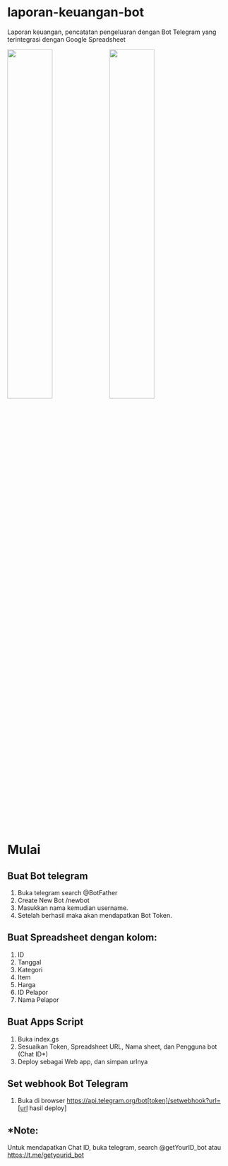 # laporan-keuangan-bot
Laporan keuangan, pencatatan pengeluaran dengan Bot Telegram yang terintegrasi dengan Google Spreadsheet

<img src="https://user-images.githubusercontent.com/101353193/181287924-5cb3b590-d841-4a52-a4a0-f412072ce246.jpg" width="45%"> <img src="https://user-images.githubusercontent.com/101353193/181287939-faaeaf1d-7064-40f4-93cf-e3318a93a957.jpg" width="45%">

# Mulai

## Buat Bot telegram
1. Buka telegram search @BotFather
2. Create New Bot /newbot
3. Masukkan nama kemudian username.
4. Setelah berhasil maka akan mendapatkan Bot Token.

## Buat Spreadsheet dengan kolom:
1. ID
2. Tanggal
3. Kategori
4. Item
5. Harga
6. ID Pelapor
7. Nama Pelapor

## Buat Apps Script
1. Buka index.gs
2. Sesuaikan Token, Spreadsheet URL, Nama sheet, dan Pengguna bot (Chat ID*)
3. Deploy sebagai Web app, dan simpan urlnya

## Set webhook Bot Telegram
1. Buka di browser https://api.telegram.org/bot[token]/setwebhook?url=[url hasil deploy]

## *Note:
Untuk mendapatkan Chat ID, buka telegram, search @getYourID_bot atau https://t.me/getyourid_bot


